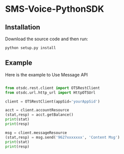 # SMS-Voice-PythonSDK

## Installation
Download the source code and then run:
```
python setup.py install
```
## Example

Here is the example to Use Message API
```python

from otsdc.rest.client import OTSRestClient
from otsdc.url.http_url import HttpOTSUrl

client = OTSRestClient(appSid='yourAppSid')

acct = client.accountResource
(stat,resp) = acct.getBalance()
print(stat)
print(resp)

msg = client.messageResource
(stat,resp) = msg.send('9627xxxxxxx', 'Content Msg')
print(stat)
print(resp)

```